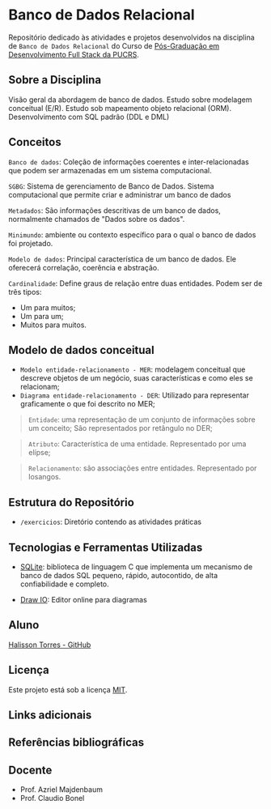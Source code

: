 # Banco de Dados Relacional

Repositório dedicado às atividades e projetos desenvolvidos na disciplina de `Banco de Dados Relacional` do Curso de [Pós-Graduação em Desenvolvimento Full Stack da PUCRS](https://online.pucrs.br/pos-graduacao/desenvolvimento-full-stack).

## Sobre a Disciplina

Visão geral da abordagem de banco de dados. Estudo sobre modelagem conceitual (E/R). Estudo sob mapeamento objeto relacional (ORM). Desenvolvimento com SQL padrão (DDL e DML)

## Conceitos

`Banco de dados`: Coleção de informações coerentes e inter-relacionadas que podem ser armazenadas em um sistema computacional.

`SGBG`: Sistema de gerenciamento de Banco de Dados. Sistema computacional que permite criar e administrar um banco de dados

`Metadados`: São informações descritivas de um banco de dados, normalmente chamados de "Dados sobre os dados".

`Minimundo`: ambiente ou contexto específico para o qual o banco de dados foi projetado.

`Modelo de dados`: Principal característica de um banco de dados. Ele oferecerá correlação, coerência e abstração.

`Cardinalidade`: Define graus de relação entre duas entidades. Podem ser de três tipos:
 - Um para muitos;
 - Um para um;
 - Muitos para muitos. 

## Modelo de dados conceitual

- `Modelo entidade-relacionamento - MER`: modelagem conceitual que descreve objetos de um negócio, suas características e como eles se relacionam;
- `Diagrama entidade-relacionamento - DER`: Utilizado para representar graficamente o que foi descrito no MER;

> `Entidade`: uma representação de um conjunto de informações sobre um conceito; São representados por retângulo no DER;

> `Atributo`: Característica de uma entidade. Representado por uma elípse;

> `Relacionamento`:  são associações entre entidades. Representado por losangos. 


## Estrutura do Repositório

- `/exercicios`: Diretório contendo as atividades práticas

## Tecnologias e Ferramentas Utilizadas

 - [SQLite](https://www.sqlite.org/): biblioteca de linguagem C que implementa um mecanismo de banco de dados SQL pequeno, rápido, autocontido, de alta confiabilidade e completo. 

 - [Draw IO](https://www.drawio.com/): Editor online para diagramas 

## Aluno

[Halisson Torres - GitHub](https://github.com/halissontorres)

## Licença

Este projeto está sob a licença [MIT](../LICENSE).

## Links adicionais



## Referências bibliográficas



## Docente

- Prof. Azriel Majdenbaum
- Prof. Claudio Bonel



